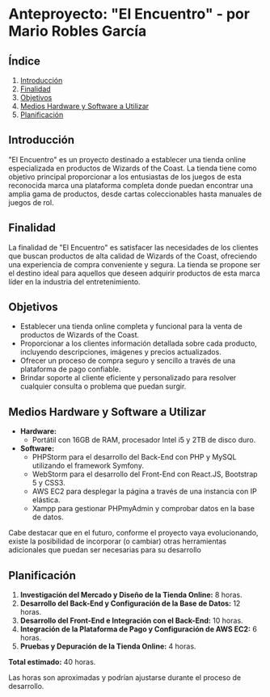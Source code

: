 # Anteproyecto: "El Encuentro" - por Mario Robles García

## Índice
1. [Introducción](#introducción)
2. [Finalidad](#finalidad)
3. [Objetivos](#objetivos)
4. [Medios Hardware y Software a Utilizar](#medios-hardware-y-software-a-utilizar)
5. [Planificación](#planificación)

## Introducción
"El Encuentro" es un proyecto destinado a establecer una tienda online especializada en productos de Wizards of the Coast. La tienda tiene como objetivo principal proporcionar a los entusiastas de los juegos de esta reconocida marca una plataforma completa donde puedan encontrar una amplia gama de productos, desde cartas coleccionables hasta manuales de juegos de rol.

## Finalidad
La finalidad de "El Encuentro" es satisfacer las necesidades de los clientes que buscan productos de alta calidad de Wizards of the Coast, ofreciendo una experiencia de compra conveniente y segura. La tienda se propone ser el destino ideal para aquellos que deseen adquirir productos de esta marca líder en la industria del entretenimiento.

## Objetivos
- Establecer una tienda online completa y funcional para la venta de productos de Wizards of the Coast.
- Proporcionar a los clientes información detallada sobre cada producto, incluyendo descripciones, imágenes y precios actualizados.
- Ofrecer un proceso de compra seguro y sencillo a través de una plataforma de pago confiable.
- Brindar soporte al cliente eficiente y personalizado para resolver cualquier consulta o problema que puedan surgir.

## Medios Hardware y Software a Utilizar
- **Hardware:**
  - Portátil con 16GB de RAM, procesador Intel i5 y 2TB de disco duro.
- **Software:**
  - PHPStorm para el desarrollo del Back-End con PHP y MySQL utilizando el framework Symfony.
  - WebStorm para el desarrollo del Front-End con React.JS, Bootstrap 5 y CSS3.
  - AWS EC2 para desplegar la página a través de una instancia con IP elástica.
  - Xampp para gestionar PHPmyAdmin y comprobar datos en la base de datos.

Cabe destacar que en el futuro, conforme el proyecto vaya evolucionando, existe la posibilidad de incorporar (o cambiar) otras herramientas adicionales que puedan ser necesarias para su desarrollo
 

## Planificación
1. **Investigación del Mercado y Diseño de la Tienda Online:** 8 horas.
2. **Desarrollo del Back-End y Configuración de la Base de Datos:** 12 horas.
3. **Desarrollo del Front-End e Integración con el Back-End:** 10 horas.
4. **Integración de la Plataforma de Pago y Configuración de AWS EC2:** 6 horas.
5. **Pruebas y Depuración de la Tienda Online:** 4 horas.

**Total estimado:** 40 horas.

Las horas son aproximadas y podrían ajustarse durante el proceso de desarrollo.
